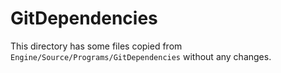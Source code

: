 ﻿# GitDependencies

This directory has some files copied from ```Engine/Source/Programs/GitDependencies``` without any changes.